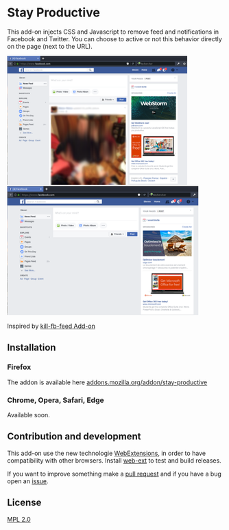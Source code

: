 # Stay Productive

This add-on injects CSS and Javascript to remove feed and notifications in Facebook and Twitter. You can choose to active or not this behavior directly on the page (next to the URL).

<img style="display: inline-block;" src="doc/screenshot-facebook-stay-productive-off.png?raw=true" height=300 alt="Screenshot of Facebook when Stay Productive is Off" title="When Stay Productive is Off"/>
<img style="display: inline-block;" src="doc/screenshot-facebook-stay-productive-on.png?raw=true" height=300 alt="Screenshot of Facebook when Stay Productive is On" title="When Stay Productive is On"/>

Inspired by [kill-fb-feed Add-on](https://github.com/Irio/kill-fb-feed)

## Installation

### Firefox

The addon is available here [addons.mozilla.org/addon/stay-productive](https://addons.mozilla.org/addon/stay-productive/)

### Chrome, Opera, Safari, Edge

Available soon.

## Contribution and development

This add-on use the new technologie [WebExtensions](https://developer.mozilla.org/en-US/Add-ons/WebExtensions), in order to have compatibility with other browsers. Install [web-ext](https://developer.mozilla.org/en-US/Add-ons/WebExtensions/Getting_started_with_web-ext) to test and build releases.

If you want to improve something make a [pull request](https://github.com/antitoine/stay-productive/pulls) and if you have a bug open an [issue](https://github.com/antitoine/stay-productive/issues).

## License

[MPL 2.0](https://www.mozilla.org/MPL/2.0/)
